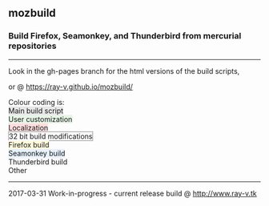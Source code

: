 
## mozbuild

### Build Firefox, Seamonkey, and Thunderbird from mercurial repositories
----

Look in the gh-pages branch for the html versions of the build scripts,

or @ https://ray-v.github.io/mozbuild/

Colour coding is:   
<span style="background:#e7e7e7">Main build script</span>   
<span style="background:#E7F5E7">User customization</span>   
<span style="background:#FFdddd">Localization</span>   
<span style="background:#Fafafa;border: dotted 1px;">32 bit build modifications</span>   
<span style="background:#FFFADD">Firefox build</span>   
<span style="background:#E5F1FF">Seamonkey build</span>   
<span style="background:#F8F8F8">Thunderbird build</span>   
<span style="background:#Fafafa">Other</span>   

----
2017-03-31 Work-in-progress - current release build @ http://www.ray-v.tk


